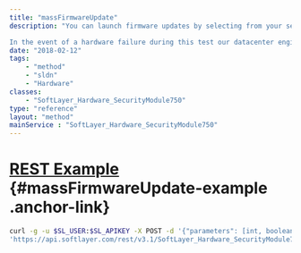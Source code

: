 ```yaml
---
title: "massFirmwareUpdate"
description: "You can launch firmware updates by selecting from your server list. It will bring your server offline for approximately 20 minutes while the updates are in progress. 

In the event of a hardware failure during this test our datacenter engineers will be notified of the problem automatically. They will then replace any failed components to bring your server back online, and will be contacting you to ensure that impact on your server is minimal. "
date: "2018-02-12"
tags:
    - "method"
    - "sldn"
    - "Hardware"
classes:
    - "SoftLayer_Hardware_SecurityModule750"
type: "reference"
layout: "method"
mainService : "SoftLayer_Hardware_SecurityModule750"
---
```


# [REST Example](#massFirmwareUpdate-example) <a href="/article/rest/"><i class="fas fa-question"></i></a> {#massFirmwareUpdate-example .anchor-link} 
```bash
curl -g -u $SL_USER:$SL_APIKEY -X POST -d '{"parameters": [int, boolean, boolean, boolean, boolean, boolean]}' \
'https://api.softlayer.com/rest/v3.1/SoftLayer_Hardware_SecurityModule750/massFirmwareUpdate'
```
